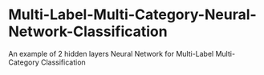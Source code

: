 # Multi-Label-Multi-Category-Neural-Network-Classification

An example of 2 hidden layers Neural Network for Multi-Label Multi-Category Classification
